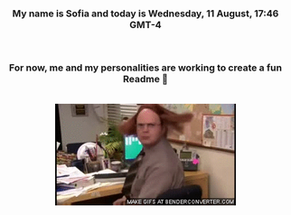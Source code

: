 


<div align="center">
<h3 >My name is Sofia and today is Wednesday, 11 August, 17:46 GMT-4</h3><br>
<h3 >For now, me and my personalities are working to create a fun Readme 👋
</h3><br>
<img src='img/dwight.gif' alt='working...'/>
</div>
